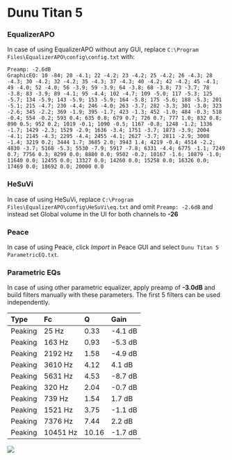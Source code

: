 # Dunu Titan 5

### EqualizerAPO
In case of using EqualizerAPO without any GUI, replace `C:\Program Files\EqualizerAPO\config\config.txt`
with:
```
Preamp: -2.6dB
GraphicEQ: 10 -84; 20 -4.1; 22 -4.2; 23 -4.2; 25 -4.2; 26 -4.3; 28 -4.3; 30 -4.2; 32 -4.2; 35 -4.3; 37 -4.3; 40 -4.2; 42 -4.2; 45 -4.1; 49 -4.0; 52 -4.0; 56 -3.9; 59 -3.9; 64 -3.8; 68 -3.8; 73 -3.7; 78 -3.8; 83 -3.9; 89 -4.1; 95 -4.4; 102 -4.7; 109 -5.0; 117 -5.3; 125 -5.7; 134 -5.9; 143 -5.9; 153 -5.9; 164 -5.8; 175 -5.6; 188 -5.3; 201 -5.1; 215 -4.7; 230 -4.4; 246 -4.0; 263 -3.7; 282 -3.3; 301 -3.0; 323 -2.6; 345 -2.2; 369 -1.9; 395 -1.7; 423 -1.3; 452 -1.0; 484 -0.3; 518 -0.4; 554 -0.2; 593 0.4; 635 0.8; 679 0.7; 726 0.7; 777 1.0; 832 0.8; 890 0.5; 952 0.2; 1019 -0.1; 1090 -0.5; 1167 -0.8; 1248 -1.2; 1336 -1.7; 1429 -2.3; 1529 -2.9; 1636 -3.4; 1751 -3.7; 1873 -3.9; 2004 -4.1; 2145 -4.3; 2295 -4.4; 2455 -4.1; 2627 -3.7; 2811 -2.9; 3008 -1.4; 3219 0.2; 3444 1.7; 3685 2.0; 3943 1.4; 4219 -0.4; 4514 -2.2; 4830 -3.7; 5168 -5.3; 5530 -7.9; 5917 -7.8; 6331 -4.4; 6775 -1.1; 7249 0.7; 7756 0.3; 8299 0.0; 8880 0.0; 9502 -0.2; 10167 -1.6; 10879 -1.0; 11640 0.0; 12455 0.0; 13327 0.0; 14260 0.0; 15258 0.0; 16326 0.0; 17469 0.0; 18692 0.0; 20000 0.0
```

### HeSuVi
In case of using HeSuVi, replace `C:\Program Files\EqualizerAPO\config\HeSuVi\eq.txt` and omit `Preamp:
-2.6dB` and instead set Global volume in the UI for both channels to **-26**

### Peace
In case of using Peace, click *Import* in Peace GUI and select `Dunu Titan 5 ParametricEQ.txt`.

### Parametric EQs
In case of using other parametric equalizer, apply preamp of **-3.0dB** and build filters manually with
these parameters. The first 5 filters can be used independently.

| Type    | Fc       |     Q | Gain    |
|:--------|:---------|:------|:--------|
| Peaking | 25 Hz    |  0.33 | -4.1 dB |
| Peaking | 163 Hz   |  0.93 | -5.3 dB |
| Peaking | 2192 Hz  |  1.58 | -4.9 dB |
| Peaking | 3610 Hz  |  4.12 | 4.1 dB  |
| Peaking | 5631 Hz  |  4.53 | -8.7 dB |
| Peaking | 320 Hz   |  2.04 | -0.7 dB |
| Peaking | 739 Hz   |  1.54 | 1.7 dB  |
| Peaking | 1521 Hz  |  3.75 | -1.1 dB |
| Peaking | 7376 Hz  |  7.44 | 2.2 dB  |
| Peaking | 10451 Hz | 10.16 | -1.7 dB |

![](https://raw.githubusercontent.com/jaakkopasanen/AutoEq/master/results/innerfidelity/sbaf-serious/Dunu%20Titan%205/Dunu%20Titan%205.png)